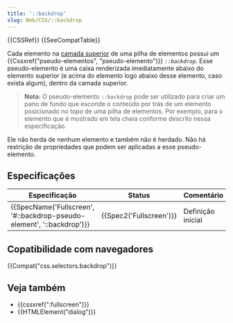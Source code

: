 ```yaml
---
title: '::backdrop'
slug: Web/CSS/::backdrop
---
```


{{CSSRef}} {{SeeCompatTable}}

Cada elemento na [camada superior](https://fullscreen.spec.whatwg.org/#top-layer) de uma pilha de elementos possui um {{Cssxref("pseudo-elementos", "pseudo-elemento")}} _`::backdrop`_. Esse pseudo-elemento é uma caixa renderizada imediatamente abaixo do elemento superior (e acima do elemento logo abaixo desse elemento, caso exista algum), dentro da camada superior.

> **Nota:** O pseudo-elemento `::backdrop` pode ser utilizado para criar um pano de fundo que esconde o conteúdo por trás de um elemento posicionado no topo de uma pilha de elementos. Por exemplo, para o elemento que é mostrado em tela cheia conforme descrito nessa especificação.

Ele não herda de nenhum elemento e também não é herdado. Não há restrição de propriedades que podem ser aplicadas a esse pseudo-elemento.

## Especificações

| Especificação                                                                                | Status                           | Comentário        |
| -------------------------------------------------------------------------------------------- | -------------------------------- | ----------------- |
| {{SpecName('Fullscreen', '#::backdrop-pseudo-element', '::backdrop')}} | {{Spec2('Fullscreen')}} | Definição inicial |

## Copatibilidade com navegadores

{{Compat("css.selectors.backdrop")}}

## Veja também

- {{cssxref(":fullscreen")}}
- {{HTMLElement("dialog")}}
